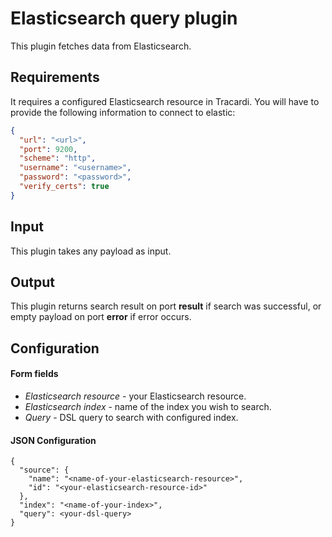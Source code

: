 # Elasticsearch query plugin

This plugin fetches data from Elasticsearch.

## Requirements

It requires a configured Elasticsearch resource in Tracardi. You will have to provide the following
information to connect to elastic:

```json
{
  "url": "<url>",
  "port": 9200,
  "scheme": "http",
  "username": "<username>",
  "password": "<password>",
  "verify_certs": true
}
```

## Input

This plugin takes any payload as input.

## Output

This plugin returns search result on port **result** if search was successful, or
empty payload on port **error** if error occurs.  

## Configuration

#### Form fields

- *Elasticsearch resource* - your Elasticsearch resource.
- *Elasticsearch index* - name of the index you wish to search.
- *Query* - DSL query to search with configured index.

#### JSON Configuration

```
{
  "source": {
    "name": "<name-of-your-elasticsearch-resource>",
    "id": "<your-elasticsearch-resource-id>"
  },
  "index": "<name-of-your-index>",
  "query": <your-dsl-query>
}
```